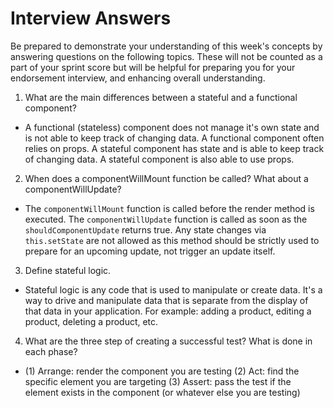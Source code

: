 # Interview Answers
Be prepared to demonstrate your understanding of this week's concepts by answering questions on the following topics. These will not be counted as a part of your sprint score but will be helpful for preparing you for your endorsement interview, and enhancing overall understanding.

1. What are the main differences between a stateful and a functional component?

- A functional (stateless) component does not manage it's own state and is not able to keep track of changing data. A functional component often relies on props.
A stateful component has state and is able to keep track of changing data. A stateful component is also able to use props.

2. When does a componentWillMount function be called? What about a componentWillUpdate?

- The `componentWillMount` function is called before the render method is executed.
The `componentWillUpdate` function is called as soon as the `shouldComponentUpdate` returns true. Any state changes via `this.setState` are not allowed as this method should be strictly used to prepare for an upcoming update, not trigger an update itself.

3. Define stateful logic.

- Stateful logic is any code that is used to manipulate or create data. It's a way to drive and manipulate data that is separate from the display of that data in your application. For example: adding a product, editing a product, deleting a product, etc.

4. What are the three step of creating a successful test? What is done in each phase?

- (1) Arrange: render the component you are testing
 (2) Act: find the specific element you are targeting
 (3) Assert: pass the test if the element exists in the component (or whatever else you are testing)
